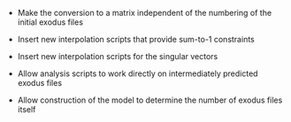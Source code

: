 * Make the conversion to a matrix independent of the numbering
of the initial exodus files

* Insert new interpolation scripts that provide sum-to-1 constraints

* Insert new interpolation scripts for the singular vectors

* Allow analysis scripts to work directly on intermediately predicted
exodus files

* Allow construction of the model to determine the number of 
exodus files itself
